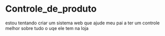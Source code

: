 # Controle_de_produto
 estou tentando criar um sistema web que ajude meu pai a ter um controle melhor sobre tudo o uqe ele tem na loja
